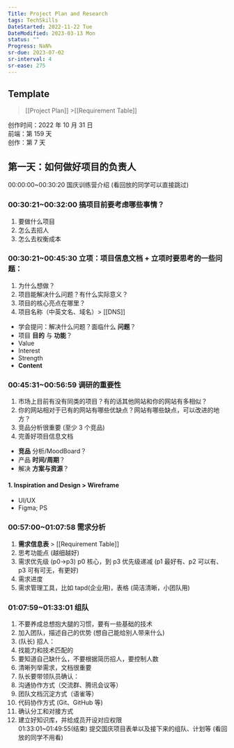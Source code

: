 ```yaml
---
Title: Project Plan and Research
tags: TechSkills
DateStarted: 2022-11-22 Tue
DateModified: 2023-03-13 Mon
status: ""
Progress: NaN%
sr-due: 2023-07-02
sr-interval: 4
sr-ease: 275
---
```


## Template

> [[Project Plan]] >[[Requirement Table]]

创作时间：2022 年 10 月 31 日  
前端：第 159 天  
创作：第 7 天

## **第一天：如何做好项目的负责人**

00:00:00~00:30:20 国庆训练营介绍 (看回放的同学可以直接跳过)

### 00:30:21~00:32:00 搞项目前要考虑哪些事情？

1. 要做什么项目
2. 怎么去招人
3. 怎么去权衡成本

### 00:30:21~00:45:30 立项：项目信息文档 + 立项时要思考的一些问题：

1. 为什么想做？
2. 项目能解决什么问题？有什么实际意义？
3. 项目的核心亮点在哪里？
4. 项目名称（中英文名、域名）> [[DNS]]

- 学会提问：解决什么问题？面临什么 **问题**？
- 项目 **目的** 与 **功能**？
- Value
- Interest
- Strength
- **Content**

### 00:45:31~00:56:59 调研的重要性

1. 市场上目前有没有同类的项目？有的话其他网站和你的网站有多相似？
2. 你的网站相对于已有的网站有哪些优缺点？网站有哪些缺点，可以改进的地方？
3. 竞品分析很重要 (至少 3 个竞品)
4. 完善好项目信息文档

- **竞品** 分析/MoodBoard？
- 产品 **时间/周期**？
- 解决 **方案与资源**？

#### 1. Inspiration and Design > Wireframe

- UI/UX
- Figma; PS

### 00:57:00~01:07:58 需求分析

1. **需求信息表** > [[Requirement Table]]
2. 思考功能点 (越细越好)
3. 需求优先级 (p0->p3) p0 核心，到 p3 优先级递减 (p1 最好有、p2 可以有、p3 可有可无，有更好)
4. 需求进度
5. 需求管理工具，比如 tapd(企业用)，表格 (简洁清晰，小团队用)

### 01:07:59~01:33:01 组队

1. 不要养成总想抱大腿的习惯，要有一些基础的技术
2. 加入团队，描述自己的优势 (想自己能给别人带来什么)
3. (队长) 招人：
4. 找能力和技术匹配的
5. 要知道自己缺什么，不要根据简历招人，要控制人数
6. 清晰列举需求，文档很重要
7. 队长要带领队员确认：
8. 沟通协作方式（交流群、腾讯会议等）
9. 团队文档沉淀方式（语雀等）
10. 代码协作方式 (Git、GitHub 等)
11. 确认分工和对接方式
12. 建立好知识库，并给成员开设对应权限  
    01:33:01~01:49:55(结束) 提交国庆项目表单以及接下来的组队、计划等 (看回放的同学不用看)
